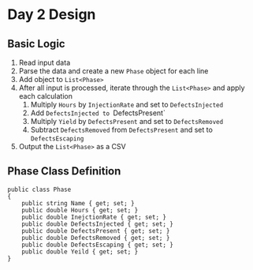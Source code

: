 # Day 2 Design

## Basic Logic

1. Read input data
1. Parse the data and create a new `Phase` object for each line
1. Add object to `List<Phase>`
1. After all input is processed, iterate through the `List<Phase>` and apply each calculation
    1. Multiply `Hours` by `InjectionRate` and set to `DefectsInjected`
    1. Add `DefectsInjected to `DefectsPresent`
    1. Multiply `Yield` by `DefectsPresent` and set to `DefectsRemoved`
    1. Subtract `DefectsRemoved` from `DefectsPresent` and set to `DefectsEscaping`
1. Output the `List<Phase>` as a CSV


## Phase Class Definition

```
public class Phase
{
    public string Name { get; set; }
    public double Hours { get; set; }
    public double InejctionRate { get; set; }
    public double DefectsInjected { get; set; }
    public double DefectsPresent { get; set; }
    public double DefectsRemoved { get; set; }
    public double DefectsEscaping { get; set; }
    public double Yeild { get; set; }
}
```    
